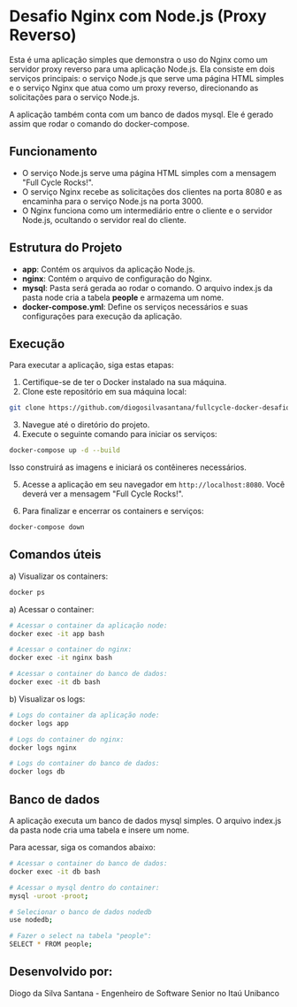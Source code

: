 # Desafio Nginx com Node.js (Proxy Reverso)

Esta é uma aplicação simples que demonstra o uso do Nginx como um servidor proxy reverso para uma aplicação Node.js. Ela consiste em dois serviços principais: o serviço Node.js que serve uma página HTML simples e o serviço Nginx que atua como um proxy reverso, direcionando as solicitações para o serviço Node.js.

A aplicação também conta com um banco de dados mysql. Ele é gerado assim que rodar o comando do docker-compose.

## Funcionamento

- O serviço Node.js serve uma página HTML simples com a mensagem "Full Cycle Rocks!".
- O serviço Nginx recebe as solicitações dos clientes na porta 8080 e as encaminha para o serviço Node.js na porta 3000.
- O Nginx funciona como um intermediário entre o cliente e o servidor Node.js, ocultando o servidor real do cliente.

## Estrutura do Projeto

- **app**: Contém os arquivos da aplicação Node.js.
- **nginx**: Contém o arquivo de configuração do Nginx.
- **mysql**: Pasta será gerada ao rodar o comando. O arquivo index.js da pasta node cria a tabela **people** e armazema um nome.
- **docker-compose.yml**: Define os serviços necessários e suas configurações para execução da aplicação.

## Execução

Para executar a aplicação, siga estas etapas:

1. Certifique-se de ter o Docker instalado na sua máquina.
2. Clone este repositório em sua máquina local:

```bash
git clone https://github.com/diogosilvasantana/fullcycle-docker-desafio-nginx-nodejs.git
```

3. Navegue até o diretório do projeto.
4. Execute o seguinte comando para iniciar os serviços:

```bash
docker-compose up -d --build
```

Isso construirá as imagens e iniciará os contêineres necessários.

5. Acesse a aplicação em seu navegador em `http://localhost:8080`. Você deverá ver a mensagem "Full Cycle Rocks!".

6. Para finalizar e encerrar os containers e serviços:

```bash
docker-compose down
```

## Comandos úteis

a) Visualizar os containers:

```bash
docker ps
```

a) Acessar o container:

```bash
# Acessar o container da aplicação node:
docker exec -it app bash

# Acessar o container do nginx:
docker exec -it nginx bash

# Acessar o container do banco de dados:
docker exec -it db bash
```

b) Visualizar os logs:

```bash
# Logs do container da aplicação node:
docker logs app

# Logs do container do nginx:
docker logs nginx

# Logs do container do banco de dados:
docker logs db
```
## Banco de dados

A aplicação executa um banco de dados mysql simples. O arquivo index.js da pasta node cria uma tabela e insere um nome.

Para acessar, siga os comandos abaixo:

```bash
# Acessar o container do banco de dados:
docker exec -it db bash

# Acessar o mysql dentro do container:
mysql -uroot -proot;

# Selecionar o banco de dados nodedb
use nodedb;

# Fazer o select na tabela "people":
SELECT * FROM people;
```

## Desenvolvido por:

Diogo da Silva Santana - Engenheiro de Software Senior no Itaú Unibanco
